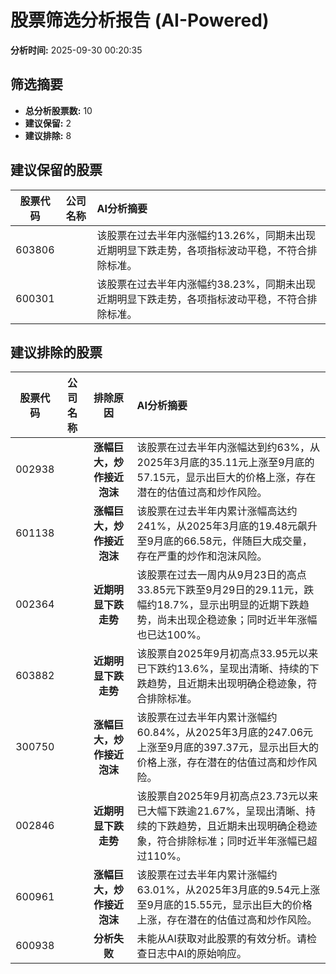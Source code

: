 # 股票筛选分析报告 (AI-Powered)

**分析时间:** 2025-09-30 00:20:35

## 筛选摘要

- **总分析股票数:** 10
- **建议保留:** 2
- **建议排除:** 8

## 建议保留的股票

| 股票代码 | 公司名称 | AI分析摘要 |
|:---:|:---:|:---|
| 603806 |  | 该股票在过去半年内涨幅约13.26%，同期未出现近期明显下跌走势，各项指标波动平稳，不符合排除标准。 |
| 600301 |  | 该股票在过去半年内涨幅约38.23%，同期未出现近期明显下跌走势，各项指标波动平稳，不符合排除标准。 |

## 建议排除的股票

| 股票代码 | 公司名称 | 排除原因 | AI分析摘要 |
|:---:|:---:|:---:|:---|
| 002938 |  | **涨幅巨大，炒作接近泡沫** | 该股票在过去半年内涨幅达到约63%，从2025年3月底的35.11元上涨至9月底的57.15元，显示出巨大的价格上涨，存在潜在的估值过高和炒作风险。 |
| 601138 |  | **涨幅巨大，炒作接近泡沫** | 该股票在过去半年内累计涨幅高达约241%，从2025年3月底的19.48元飙升至9月底的66.58元，伴随巨大成交量，存在严重的炒作和泡沫风险。 |
| 002364 |  | **近期明显下跌走势** | 该股票在过去一周内从9月23日的高点33.85元下跌至9月29日的29.11元，跌幅约18.7%，显示出明显的近期下跌趋势，尚未出现企稳迹象；同时近半年涨幅也已达100%。 |
| 603882 |  | **近期明显下跌走势** | 该股票自2025年9月初高点33.95元以来已下跌约13.6%，呈现出清晰、持续的下跌趋势，且近期未出现明确企稳迹象，符合排除标准。 |
| 300750 |  | **涨幅巨大，炒作接近泡沫** | 该股票在过去半年内累计涨幅约60.84%，从2025年3月底的247.06元上涨至9月底的397.37元，显示出巨大的价格上涨，存在潜在的估值过高和炒作风险。 |
| 002846 |  | **近期明显下跌走势** | 该股票自2025年9月初高点23.73元以来已大幅下跌逾21.67%，呈现出清晰、持续的下跌趋势，且近期未出现明确企稳迹象，符合排除标准；同时近半年涨幅已超过110%。 |
| 600961 |  | **涨幅巨大，炒作接近泡沫** | 该股票在过去半年内累计涨幅约63.01%，从2025年3月底的9.54元上涨至9月底的15.55元，显示出巨大的价格上涨，存在潜在的估值过高和炒作风险。 |
| 600938 |  | **分析失败** | 未能从AI获取对此股票的有效分析。请检查日志中AI的原始响应。 |
